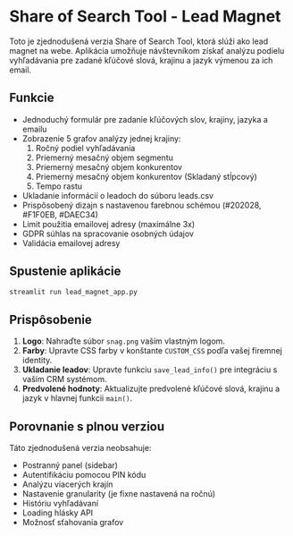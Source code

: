 # Share of Search Tool - Lead Magnet

Toto je zjednodušená verzia Share of Search Tool, ktorá slúži ako lead magnet na webe. Aplikácia umožňuje návštevníkom získať analýzu podielu vyhľadávania pre zadané kľúčové slová, krajinu a jazyk výmenou za ich email.

## Funkcie

- Jednoduchý formulár pre zadanie kľúčových slov, krajiny, jazyka a emailu
- Zobrazenie 5 grafov analýzy jednej krajiny:
  1. Ročný podiel vyhľadávania
  2. Priemerný mesačný objem segmentu
  3. Priemerný mesačný objem konkurentov
  4. Priemerný mesačný objem konkurentov (Skladaný stĺpcový)
  5. Tempo rastu
- Ukladanie informácií o leadoch do súboru leads.csv
- Prispôsobený dizajn s nastavenou farebnou schémou (#202028, #F1F0EB, #DAEC34)
- Limit použitia emailovej adresy (maximálne 3x)
- GDPR súhlas na spracovanie osobných údajov
- Validácia emailovej adresy

## Spustenie aplikácie

```bash
streamlit run lead_magnet_app.py
```

## Prispôsobenie

1. **Logo**: Nahraďte súbor `snag.png` vaším vlastným logom.
2. **Farby**: Upravte CSS farby v konštante `CUSTOM_CSS` podľa vašej firemnej identity.
3. **Ukladanie leadov**: Upravte funkciu `save_lead_info()` pre integráciu s vaším CRM systémom.
4. **Predvolené hodnoty**: Aktualizujte predvolené kľúčové slová, krajinu a jazyk v hlavnej funkcii `main()`.

## Porovnanie s plnou verziou

Táto zjednodušená verzia neobsahuje:
- Postranný panel (sidebar)
- Autentifikáciu pomocou PIN kódu
- Analýzu viacerých krajín
- Nastavenie granularity (je fixne nastavená na ročnú)
- Históriu vyhľadávaní
- Loading hlásky API
- Možnosť sťahovania grafov
